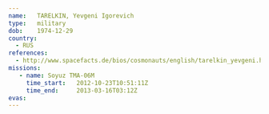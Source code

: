 ```yaml
---
name:	TARELKIN, Yevgeni Igorevich
type:	military
dob:	1974-12-29
country:
  - RUS
references:
  - http://www.spacefacts.de/bios/cosmonauts/english/tarelkin_yevgeni.htm
missions:
   - name: Soyuz TMA-06M
     time_start:   2012-10-23T10:51:11Z
     time_end:     2013-03-16T03:12Z
evas:
---
```

